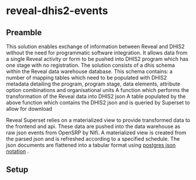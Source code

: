 # reveal-dhis2-events
## Preamble
This solution enables exchange of information between Reveal and DHIS2 without the need for programmatic software integration. It allows data from a single Reveal activity or form to be pushed into DHIS2 program which has one stage with no registration. The solution consists of a dhis schema within the Reveal data warehouse database. This schema contains:
a number of mapping tables which need to be populated with DHIS2 metadata detailing the program, program stage, data elements, attribute option combinations and organisational units
A function which performs the transformation of the Reveal data into DHIS2 json
A table populated by the above function which contains the DHIS2 json and is queried by Superset to allow for download 

Reveal Superset relies on a materialized view to provide transformed data to the frontend and api. These data are pushed into the data warehouse as raw json events from OpenSRP by Nifi. A materialized view is created from the parsed json and is refreshed according to a specified schedule. The json documents are flattened into a tabular format using [postgres json notation](https://www.postgresql.org/docs/12/functions-json.html) .

## Setup
